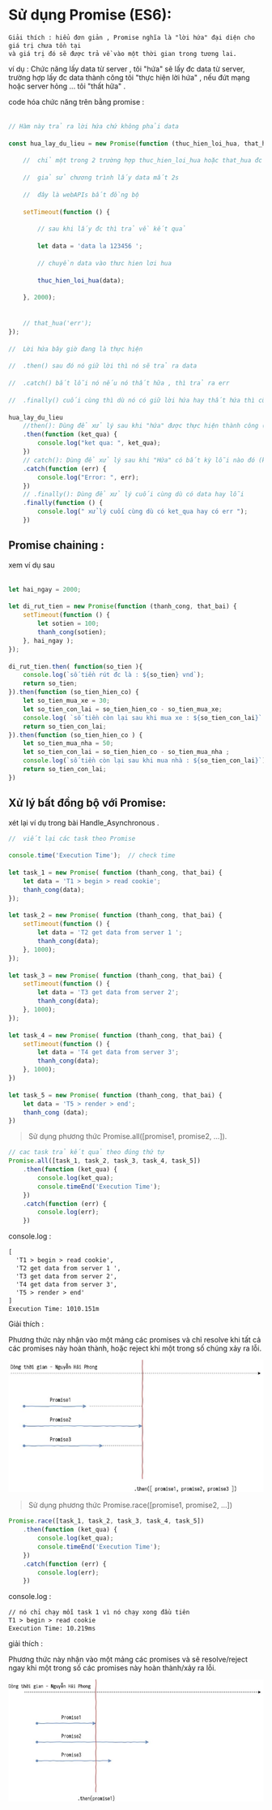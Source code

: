 # Sử dụng Promise (ES6):

    Giải thích : hiểu đơn giản , Promise nghĩa là "lời hứa" đại diện cho giá trị chưa tồn tại 
    và giá trị đó sẽ được trả về vào một thời gian trong tương lai.

ví dụ : Chức năng lấy data từ server , tôi "hứa" sẽ lấy đc data từ server, trường hợp lấy đc data thành công tôi "thực hiện lời hứa" , nếu đứt mạng hoặc server hỏng ... tôi "thất hữa" . 

code hóa chức năng trên bằng promise : 

```js

// Hàm này trả ra lời hứa chứ không phải data

const hua_lay_du_lieu = new Promise(function (thuc_hien_loi_hua, that_hua) {
    
    //  chỉ một trong 2 trường hợp thuc_hien_loi_hua hoặc that_hua đc thực hiện 

    //  giả sử chương trình lấy data mất 2s

    //  đây là webAPIs bất đồng bộ

    setTimeout(function () {

        // sau khi lấy đc thì trả về kết quả 

        let data = 'data la 123456 ';

        // chuyền data vào thưc hien lơi hua

        thuc_hien_loi_hua(data);

    }, 2000);


    // that_hua('err');
});

//  Lời hứa bây giờ đang là thực hiện 

//  .then() sau đó nó giữ lời thì nó sẽ trả ra data

//  .catch() bắt lỗi nó nếu nó thất hữa , thì trả ra err

//  .finally() cuối cùng thì dù nó có giữ lời hứa hay thất hứa thì cũng làm gì đó ...

hua_lay_du_lieu
    //then(): Dùng để xử lý sau khi "hứa" được thực hiện thành công (khi thuc_hien_loi_hua có data ).
    .then(function (ket_qua) {
        console.log("ket qua: ", ket_qua);
    })
    // catch(): Dùng để xử lý sau khi "Hứa" có bất kỳ lỗi nào đó (khi that_hua được gọi).
    .catch(function (err) {
        console.log("Error: ", err);
    })
    // .finally(): Dùng để xử lý cuối cùng dù có data hay lỗi 
    .finally(function () {
        console.log(" xử lý cuối cùng dù có ket_qua hay có err ");
    }) 
```

## Promise chaining : 

xem ví dụ sau 

```js

let hai_ngay = 2000;

let di_rut_tien = new Promise(function (thanh_cong, that_bai) {
    setTimeout(function () {
        let sotien = 100;
        thanh_cong(sotien);
    }, hai_ngay );
});

di_rut_tien.then( function(so_tien ){
    console.log(`số tiền rút đc là : ${so_tien} vnd`);
    return so_tien;
}).then(function (so_tien_hien_co) {
    let so_tien_mua_xe = 30;
    let so_tien_con_lai = so_tien_hien_co - so_tien_mua_xe;
    console.log( `số tiền còn lại sau khi mua xe : ${so_tien_con_lai}` );
    return so_tien_con_lai;
}).then(function (so_tien_hien_co ) {
    let so_tien_mua_nha = 50;
    let so_tien_con_lai = so_tien_hien_co - so_tien_mua_nha ;
    console.log(`số tiền còn lại sau khi mua nhà : ${so_tien_con_lai}`);
    return so_tien_con_lai;
})
```

## Xử lý bất đồng bộ với Promise: 

xét lại ví dụ trong bài Handle_Asynchronous .

```js
//  viết lại các task theo Promise

console.time('Execution Time');  // check time

let task_1 = new Promise( function (thanh_cong, that_bai) {
    let data = 'T1 > begin > read cookie';
    thanh_cong(data);
});

let task_2 = new Promise( function (thanh_cong, that_bai) {
    setTimeout(function () {
        let data = 'T2 get data from server 1 ';
        thanh_cong(data);
    }, 1000);
});

let task_3 = new Promise( function (thanh_cong, that_bai) {
    setTimeout(function () {
        let data = 'T3 get data from server 2';
        thanh_cong(data);
    }, 1000);
});

let task_4 = new Promise( function (thanh_cong, that_bai) {
    setTimeout(function () {
        let data = 'T4 get data from server 3';
        thanh_cong(data);
    }, 1000);
})

let task_5 = new Promise( function (thanh_cong, that_bai) {
    let data = 'T5 > render > end';
    thanh_cong (data);
})

```

> Sử dụng phương thức Promise.all([promise1, promise2, ...]).

```js
// cac task trả kết quả theo đúng thứ tự 
Promise.all([task_1, task_2, task_3, task_4, task_5])
    .then(function (ket_qua) {
        console.log(ket_qua);
        console.timeEnd('Execution Time');
    })
    .catch(function (err) {
        console.log(err);
    })
```
console.log :  
```log
[
  'T1 > begin > read cookie',
  'T2 get data from server 1 ',
  'T3 get data from server 2',
  'T4 get data from server 3',
  'T5 > render > end'
]
Execution Time: 1010.151m
```
Giải thích :

Phương thức này nhận vào một mảng các promises và chỉ resolve khi tất cả các promises này hoàn thành, hoặc reject khi một trong số chúng xảy ra lỗi.

![Promiseall](https://github.com/mana147/JavaScript/blob/main/js-advance/img/Promiseall.jpg?raw=true)


> Sử dụng phương thức Promise.race([promise1, promise2, ...])
```js
Promise.race([task_1, task_2, task_3, task_4, task_5])
    .then(function (ket_qua) {
        console.log(ket_qua);
        console.timeEnd('Execution Time');
    })
    .catch(function (err) {
        console.log(err);
    })
```
console.log :
```log
// nó chỉ chạy mỗi task 1 vì nó chạy xong đầu tiên 
T1 > begin > read cookie
Execution Time: 10.219ms
```
giải thích :

Phương thức này nhận vào một mảng các promises và sẽ resolve/reject ngay khi một trong số các promises này hoàn thành/xảy ra lỗi.

![Promiserace](https://github.com/mana147/JavaScript/blob/main/js-advance/img/Promiserace.jpg?raw=true)
